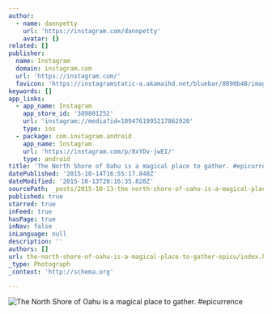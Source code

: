 ```yaml
---
author:
  - name: dannpetty
    url: 'https://instagram.com/dannpetty'
    avatar: {}
related: []
publisher:
  name: Instagram
  domain: instagram.com
  url: 'https://instagram.com/'
  favicon: 'https://instagramstatic-a.akamaihd.net/bluebar/8090b48/images/ico/favicon.ico'
keywords: []
app_links:
  - app_name: Instagram
    app_store_id: '389801252'
    url: 'instagram://media?id=1094761995217862920'
    type: ios
  - package: com.instagram.android
    app_name: Instagram
    url: 'https://instagram.com/p/8xYDv-jwEI/'
    type: android
title: 'The North Shore of Oahu is a magical place to gather. #epicurrence'
datePublished: '2015-10-14T16:55:17.848Z'
dateModified: '2015-10-13T20:16:35.828Z'
sourcePath: _posts/2015-10-13-the-north-shore-of-oahu-is-a-magical-place-to-gather-epicu.md
published: true
starred: true
inFeed: true
hasPage: true
inNav: false
inLanguage: null
description: ''
authors: []
url: the-north-shore-of-oahu-is-a-magical-place-to-gather-epicu/index.html
_type: Photograph
_context: 'http://schema.org'

---
```

![The North Shore of Oahu is a magical place to gather&period; &num;epicurrence](https://scontent.cdninstagram.com/hphotos-xaf1/t51.2885-15/sh0.08/e35/p640x640/12141958_1631370917117247_1082294332_n.jpg)